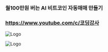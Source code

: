 ### 월100만원 버는 AI 비트코인 자동매매 만들기 
### https://www.youtube.com/c/코딩강사

![Logo](https://github.com/nissi153/aibitcoin/blob/main/split.png)

![Logo](https://github.com/사용자명/저장소명/raw/브랜치명/images/logo.png)
